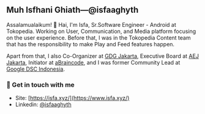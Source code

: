 ## Muh Isfhani Ghiath—@isfaaghyth

Assalamualaikum! 👋 Hai, I'm Isfa, Sr.Software Engineer - Android at Tokopedia. Working on User, Communication, and Media platform focusing on the user experience. Before that, I was in the Tokopedia Content team that has the responsibility to make Play and Feed features happen.

Apart from that, I also Co-Organizer at [GDG Jakarta](https://gdgindonesia.org/), Executive Board at [AEJ Jakarta](https://www.instagram.com/aej.id), Initiator at [aBraincode](https://abraincode.github.io/), and I was former Community Lead at [Google DSC Indonesia](https://g.co/dev/dsc).

### 💬 Get in touch with me
- Site: [https://isfa.xyz/](https://www.isfa.xyz/)
- Linkedin: [@isfaaghyth](https://linkedin.com/in/isfaaghyth)
